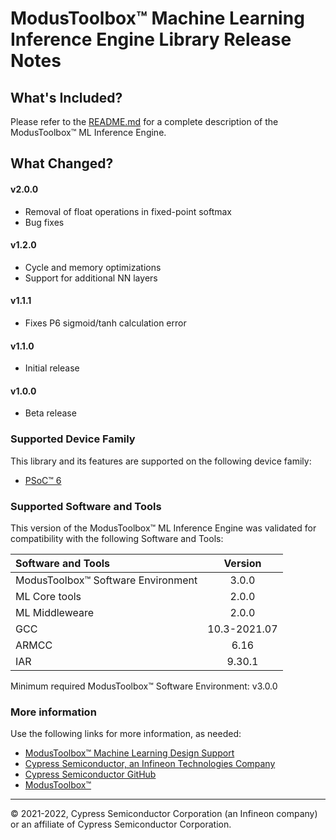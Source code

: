 # ModusToolbox™ Machine Learning Inference Engine Library Release Notes
## What's Included?

Please refer to the [README.md](./README.md) for a complete description of the ModusToolbox™ ML Inference Engine.

## What Changed?
#### v2.0.0
* Removal of float operations in fixed-point softmax
* Bug fixes

#### v1.2.0
* Cycle and memory optimizations
* Support for additional NN layers

#### v1.1.1
* Fixes P6 sigmoid/tanh calculation error

#### v1.1.0
* Initial release

#### v1.0.0
* Beta release

### Supported Device Family
This library and its features are supported on the following device family:
* [PSoC™ 6](https://www.infineon.com/cms/en/product/microcontroller/32-bit-psoc-arm-cortex-microcontroller/psoc-6-32-bit-arm-cortex-m4-mcu/)

### Supported Software and Tools
This version of the ModusToolbox™ ML Inference Engine was validated for compatibility with the following Software and Tools:

| Software and Tools                        | Version       |
| :---                                      | :----:        |
| ModusToolbox™ Software Environment        | 3.0.0         |
| ML Core tools                             | 2.0.0         |
| ML Middleweare                            | 2.0.0         |
| GCC                                       | 10.3-2021.07  |
| ARMCC                                     | 6.16          |
| IAR                                       | 9.30.1        |

Minimum required ModusToolbox™ Software Environment: v3.0.0

### More information
Use the following links for more information, as needed:
* [ModusToolbox™ Machine Learning Design Support](https://www.infineon.com/cms/en/design-support/tools/sdk/modustoolbox-software/modustoolbox-machine-learning/)
* [Cypress Semiconductor, an Infineon Technologies Company](http://www.cypress.com)
* [Cypress Semiconductor GitHub](https://github.com/cypresssemiconductorco)
* [ModusToolbox™](https://www.cypress.com/products/modustoolbox-software-environment)

---
© 2021-2022, Cypress Semiconductor Corporation (an Infineon company) or an affiliate of Cypress Semiconductor Corporation.
